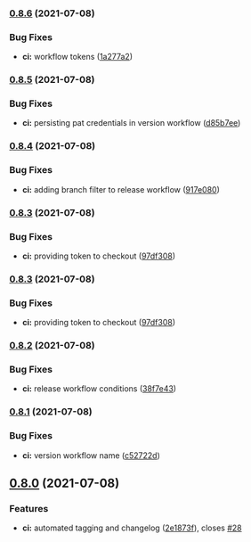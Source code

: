 ### [0.8.6](https://github.com/rymancl/terraform-provider-dotcommonitor/compare/v0.8.5...v0.8.6) (2021-07-08)


### Bug Fixes

* **ci:** workflow tokens ([1a277a2](https://github.com/rymancl/terraform-provider-dotcommonitor/commit/1a277a2371450527992d092edaef3ac4b4d0bd4f))

### [0.8.5](https://github.com/rymancl/terraform-provider-dotcommonitor/compare/v0.8.4...v0.8.5) (2021-07-08)


### Bug Fixes

* **ci:** persisting pat credentials in version workflow ([d85b7ee](https://github.com/rymancl/terraform-provider-dotcommonitor/commit/d85b7ee57b09162c20cf0fefeb5788867733031d))

### [0.8.4](https://github.com/rymancl/terraform-provider-dotcommonitor/compare/v0.8.3...v0.8.4) (2021-07-08)


### Bug Fixes

* **ci:** adding branch filter to release workflow ([917e080](https://github.com/rymancl/terraform-provider-dotcommonitor/commit/917e0809fc17683ef8baab836bfd2d8bf446faad))

### [0.8.3](https://github.com/rymancl/terraform-provider-dotcommonitor/compare/v0.8.2...v0.8.3) (2021-07-08)


### Bug Fixes

* **ci:** providing token to checkout ([97df308](https://github.com/rymancl/terraform-provider-dotcommonitor/commit/97df3089b51fbcb2437a1cd0087698080fa603cf))

### [0.8.3](https://github.com/rymancl/terraform-provider-dotcommonitor/compare/v0.8.2...v0.8.3) (2021-07-08)


### Bug Fixes

* **ci:** providing token to checkout ([97df308](https://github.com/rymancl/terraform-provider-dotcommonitor/commit/97df3089b51fbcb2437a1cd0087698080fa603cf))

### [0.8.2](https://github.com/rymancl/terraform-provider-dotcommonitor/compare/v0.8.1...v0.8.2) (2021-07-08)


### Bug Fixes

* **ci:** release workflow conditions ([38f7e43](https://github.com/rymancl/terraform-provider-dotcommonitor/commit/38f7e43aa629b8a7cf1912d3e22efffc394e57b0))

### [0.8.1](https://github.com/rymancl/terraform-provider-dotcommonitor/compare/v0.8.0...v0.8.1) (2021-07-08)


### Bug Fixes

* **ci:** version workflow name ([c52722d](https://github.com/rymancl/terraform-provider-dotcommonitor/commit/c52722d85582a2ef07b614ad60018e92a1bd1aa6))

## [0.8.0](https://github.com/rymancl/terraform-provider-dotcommonitor/compare/v0.7.0...v0.8.0) (2021-07-08)


### Features

* **ci:** automated tagging and changelog ([2e1873f](https://github.com/rymancl/terraform-provider-dotcommonitor/commit/2e1873f5af1b4915f008477b48c8fe08a19c7973)), closes [#28](https://github.com/rymancl/terraform-provider-dotcommonitor/issues/28)

